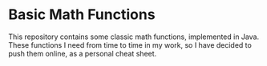 # Basic Math Functions
This repository contains some classic math functions, implemented in Java.  
These functions I need from time to time in my work, so I have decided to push them online, as a personal cheat sheet.
